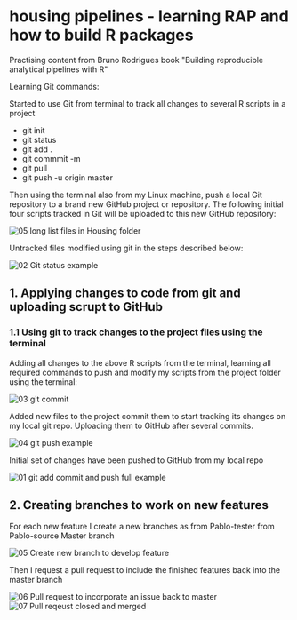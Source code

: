 # housing pipelines - learning RAP and how to build R packages 
Practising content from Bruno Rodrigues book "Building reproducible analytical pipelines with R"

Learning Git commands: 

Started to use Git from terminal to track all changes to several R scripts in a project
- git init
- git status
- git add .
- git commmit -m
- git pull
- git push -u origin master

Then using the terminal also from my Linux machine, push a local Git repository to a brand new GitHub project or repository. The following initial four scripts tracked in Git will be uploaded to this new GitHub repository:

![05 long list files in Housing folder](https://github.com/Pablo-source/housing_pipelines/assets/76554081/09137d13-c113-49c9-8272-dc933802ec29)

Untracked files modified using git in the steps described below:

![02 Git status example](https://github.com/Pablo-source/housing_pipelines/assets/76554081/dae534cc-d088-42b3-ac2a-54e663de5ea7)

## 1. Applying changes to code from git and uploading scrupt to GitHub

### 1.1 Using git to track changes to the project files using the terminal

Adding all changes to the above R scripts from the terminal, learning all required commands to push and modify my scripts from the project folder using the terminal:

![03 git commit](https://github.com/Pablo-source/housing_pipelines/assets/76554081/a9055639-2cf0-4393-a902-9d5f838d353b)

Added new files to the project commit them to start tracking its changes on my local git repo. Uploading them to GitHub after several commits.

![04 git push example](https://github.com/Pablo-source/housing_pipelines/assets/76554081/6ce16bd2-2e1f-46b6-b549-ea2fcb36fb31)

Initial set of changes have been pushed to GitHub from my local repo

![01 git add commit and push full example](https://github.com/Pablo-source/housing_pipelines/assets/76554081/4a0f9fcc-a606-4197-8c8b-b24525990e0d)

## 2. Creating branches to work on new features

For each new feature I create a new branches as from Pablo-tester from Pablo-source Master branch

![05 Create new branch to develop feature](https://github.com/Pablo-source/housing_pipelines/assets/76554081/e940ee49-7e7a-40c9-b333-9495e30295d3)

Then I request a pull request to include the finished features back into the master branch

![06 Pull request to incorporate an issue back to master](https://github.com/Pablo-source/housing_pipelines/assets/76554081/e030f74b-7396-47bc-9e8e-1aa271df5594)
![07 Pull reqeust closed and merged](https://github.com/Pablo-source/housing_pipelines/assets/76554081/daa9c316-8ab8-4a09-bf32-105abfd56632)
